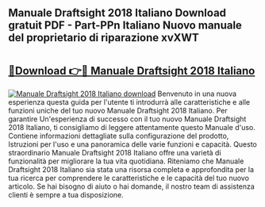 ## Manuale Draftsight 2018 Italiano Download gratuit PDF - Part-PPn Italiano Nuovo manuale del proprietario di riparazione xvXWT

# <h2><a href="http://df965n.blite.top/?on=Manuale+Draftsight+2018+Italiano">🔗Download 👉🔴 Manuale Draftsight 2018 Italiano</a></h2>

[![Manuale Draftsight 2018 Italiano download](https://i.imgur.com/lujVjoI.png)](http://df965n.blite.top/?on=Manuale+Draftsight+2018+Italiano)
Benvenuto in una nuova esperienza questa guida per l'utente ti introdurrà alle caratteristiche e alle funzioni uniche del tuo nuovo Manuale Draftsight 2018 Italiano. Per garantire Un'esperienza di successo con il tuo nuovo Manuale Draftsight 2018 Italiano, ti consigliamo di leggere attentamente questo Manuale d'uso. Contiene informazioni dettagliate sulla configurazione del prodotto, Istruzioni per l'uso e una panoramica delle varie funzioni e capacità. Questo straordinario Manuale Draftsight 2018 Italiano offre una varietà di funzionalità per migliorare la tua vita quotidiana. Riteniamo che Manuale Draftsight 2018 Italiano sia stata una risorsa completa e approfondita per la tua ricerca per comprendere le caratteristiche e le capacità del tuo nuovo articolo. Se hai bisogno di aiuto o hai domande, il nostro team di assistenza clienti è sempre a tua disposizione.
